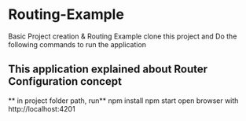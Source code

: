 # Routing-Example
Basic Project creation &amp; Routing Example
clone this project and Do the following commands to run the application

## This application explained about Router Configuration concept

** in project folder path, run**
 npm install 
 npm start
 open browser with http://localhost:4201
